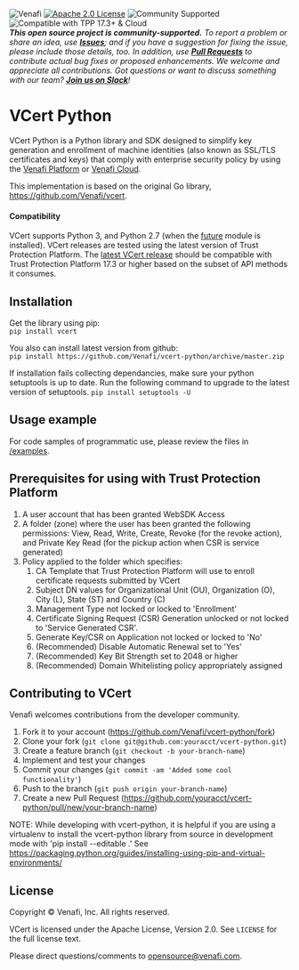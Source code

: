 ![Venafi](Venafi_logo.png)
[![Apache 2.0 License](https://img.shields.io/badge/License-Apache%202.0-blue.svg)](https://opensource.org/licenses/Apache-2.0)
![Community Supported](https://img.shields.io/badge/Support%20Level-Community-brightgreen)
![Compatible with TPP 17.3+ & Cloud](https://img.shields.io/badge/Compatibility-TPP%2017.3+%20%26%20Cloud-f9a90c)  
_**This open source project is community-supported.** To report a problem or share an idea, use
**[Issues](../../issues)**; and if you have a suggestion for fixing the issue, please include those details, too.
In addition, use **[Pull Requests](../../pulls)** to contribute actual bug fixes or proposed enhancements.
We welcome and appreciate all contributions. Got questions or want to discuss something with our team?
**[Join us on Slack](https://join.slack.com/t/venafi-integrations/shared_invite/zt-i8fwc379-kDJlmzU8OiIQOJFSwiA~dg)**!_

# VCert Python
 
VCert Python is a Python library and SDK  designed to simplify key generation and enrollment of machine identities
(also known as SSL/TLS certificates and keys) that comply with enterprise security policy by using the
[Venafi Platform](https://www.venafi.com/platform/trust-protection-platform) or [Venafi Cloud](https://pki.venafi.com/venafi-cloud/).

This implementation is based on the original Go library, https://github.com/Venafi/vcert.

#### Compatibility
VCert supports Python 3, and Python 2.7 (when the [future](http://python-future.org/) module is installed).  VCert releases are tested using the latest version of Trust Protection Platform.  The [latest VCert release](../../releases/latest) should be compatible with Trust Protection Platform 17.3 or higher based on the subset of API methods it consumes.

## Installation
Get the library using pip:  
`pip install vcert`  

You also can install latest version from github:  
`pip install https://github.com/Venafi/vcert-python/archive/master.zip`

If installation fails collecting dependancies, make sure your python setuptools is up to date. Run the following command to upgrade to the latest version of setuptools.
`pip install setuptools -U`

## Usage example

For code samples of programmatic use, please review the files in [/examples](/examples).

## Prerequisites for using with Trust Protection Platform

1. A user account that has been granted WebSDK Access
2. A folder (zone) where the user has been granted the following permissions: View, Read, Write, Create, Revoke (for the revoke action), and Private Key Read (for the pickup action when CSR is service generated)
3. Policy applied to the folder which specifies:
    1. CA Template that Trust Protection Platform will use to enroll certificate requests submitted by VCert
    2. Subject DN values for Organizational Unit (OU), Organization (O), City (L), State (ST) and Country (C)
    3. Management Type not locked or locked to 'Enrollment'
    4. Certificate Signing Request (CSR) Generation unlocked or not locked to 'Service Generated CSR'.
    5. Generate Key/CSR on Application not locked or locked to 'No'
    6. (Recommended) Disable Automatic Renewal set to 'Yes'
    7. (Recommended) Key Bit Strength set to 2048 or higher
    8. (Recommended) Domain Whitelisting policy appropriately assigned

## Contributing to VCert

Venafi welcomes contributions from the developer community.

1. Fork it to your account (https://github.com/Venafi/vcert-python/fork)
2. Clone your fork (`git clone git@github.com:youracct/vcert-python.git`)
3. Create a feature branch (`git checkout -b your-branch-name`)
4. Implement and test your changes
5. Commit your changes (`git commit -am 'Added some cool functionality'`)
6. Push to the branch (`git push origin your-branch-name`)
7. Create a new Pull Request (https://github.com/youracct/vcert-python/pull/new/your-branch-name)

NOTE: While developing with vcert-python, it is helpful if you are using a virtualenv to
install the vcert-python library from source in development mode with 'pip install --editable .'
See https://packaging.python.org/guides/installing-using-pip-and-virtual-environments/

## License

Copyright &copy; Venafi, Inc. All rights reserved.

VCert is licensed under the Apache License, Version 2.0. See `LICENSE` for the full license text.

Please direct questions/comments to opensource@venafi.com.
